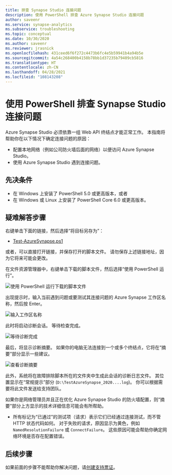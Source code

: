 ```yaml
---
title: 排查 Synapse Studio 连接问题
description: 使用 PowerShell 排查 Azure Synapse Studio 连接问题
author: saveenr
ms.service: synapse-analytics
ms.subservice: troubleshooting
ms.topic: conceptual
ms.date: 10/30/2020
ms.author: saveenr
ms.reviewer: jrasnick
ms.openlocfilehash: 431ceed6f6f272c4473b6fc4e5b59941b4a94b5e
ms.sourcegitcommit: 4a54c268400b4158b78bb1d37235b79409cb5816
ms.translationtype: HT
ms.contentlocale: zh-CN
ms.lasthandoff: 04/28/2021
ms.locfileid: "108143208"
---
```

# <a name="troubleshoot-synapse-studio-connectivity-with-powershell"></a>使用 PowerShell 排查 Synapse Studio 连接问题

Azure Synapse Studio 必须依靠一组 Web API 终结点才能正常工作。 本指南将帮助你在以下情况下确定连接问题的原因：
- 配置本地网络（例如公司防火墙后面的网络）以便访问 Azure Synapse Studio。
- 使用 Azure Synapse Studio 遇到连接问题。

## <a name="prerequisite"></a>先决条件

* 在 Windows 上安装了 PowerShell 5.0 或更高版本，或者
* 在 Windows 或 Linux 上安装了 PowerShell Core 6.0 或更高版本。

## <a name="troubleshooting-steps"></a>疑难解答步骤

右键单击下面的链接，然后选择“将目标另存为”：

- [Test-AzureSynapse.ps1](https://go.microsoft.com/fwlink/?linkid=2119734)

或者，可以直接打开链接，并保存打开的脚本文件。 请勿保存上述链接地址，因为它将来可能会更改。

在文件资源管理器中，右键单击下载的脚本文件，然后选择“使用 PowerShell 运行”。

![使用 PowerShell 运行下载的脚本文件](media/troubleshooting-synapse-studio-powershell/run-with-powershell.png)

出现提示时，输入当前遇到问题或要测试其连接问题的 Azure Synapse 工作区名称，然后按 Enter。

![输入工作区名称](media/troubleshooting-synapse-studio-powershell/enter-workspace-name.png)

此时将启动诊断会话。 等待检查完成。

![等待诊断完成](media/troubleshooting-synapse-studio-powershell/wait-for-diagnosis.png)

最后，将显示诊断摘要。 如果你的电脑无法连接到一个或多个终结点，它将在“摘要”部分显示一些建议。

![查看诊断摘要](media/troubleshooting-synapse-studio-powershell/diagnosis-summary.png)

此外，系统将在故障排除脚本所在的文件夹中生成此会话的诊断日志文件。 其位置显示在“常规提示”部分 (`D:\TestAzureSynapse_2020....log`)。 你可以根据需要将此文件发送给支持团队。

如果你是网络管理员并且正在优化 Azure Synapse Studio 的防火墙配置，则“摘要”部分上方显示的技术详细信息可能会有所帮助。

* 所有标记为“已通过”的测试项（请求）表示它们已经通过连接测试，而不管 HTTP 状态代码如何。
 对于失败的请求，原因显示为黄色，例如 `NamedResolutionFailure` 或 `ConnectFailure`。 这些原因可能会帮助你确定网络环境是否存在配置错误。


## <a name="next-steps"></a>后续步骤
如果前面的步骤不能帮助你解决问题，请[创建支持票证](../sql-data-warehouse/sql-data-warehouse-get-started-create-support-ticket.md)。